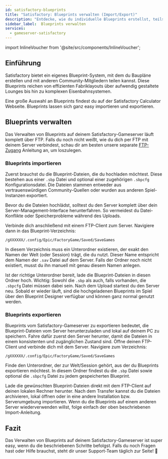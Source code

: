 ```yaml
---
id: satisfactory-blueprints
title: "Satisfactory: Blueprints verwalten (Import/Export)"
description: "Entdecke, wie du individuelle Blueprints erstellst, teilst und verwaltest für effiziente Satisfactory-Bauten und Layouts → Jetzt mehr erfahren"
sidebar_label:  Blueprints verwalten
services:
  - gameserver-satisfactory
---
```


import InlineVoucher from '@site/src/components/InlineVoucher';

## Einführung

Satisfactory bietet ein eigenes Blueprint-System, mit dem du Baupläne erstellen und mit anderen Community-Mitgliedern teilen kannst. Diese Blueprints reichen von effizienten Fabriklayouts über aufwendig gestaltete Lounges bis hin zu komplexen Eisenbahnsystemen.

Eine große Auswahl an Blueprints findest du auf der Satisfactory Calculator Webseite. Blueprints lassen sich ganz easy importieren und exportieren.

<InlineVoucher />

## Blueprints verwalten

Das Verwalten von Blueprints auf deinem Satisfactory-Gameserver läuft komplett über FTP. Falls du noch nicht weißt, wie du dich per FTP mit deinem Server verbindest, schau dir am besten unsere separate [FTP-Zugang](gameserver-ftpaccess.md) Anleitung an, um loszulegen.

### Blueprints importieren

Zuerst brauchst du die Blueprint-Dateien, die du hochladen möchtest. Diese bestehen aus einer `.sbp` Datei und optional einer zugehörigen `.sbpcfg` Konfigurationsdatei. Die Dateien stammen entweder aus vertrauenswürdigen Community-Quellen oder wurden aus anderen Spiel-Instanzen exportiert.

Bevor du die Dateien hochlädst, solltest du den Server komplett über dein Server-Management-Interface herunterfahren. So vermeidest du Datei-Konflikte oder Speicherprobleme während des Uploads.

Verbinde dich anschließend mit einem FTP-Client zum Server. Navigiere dann in das Blueprint-Verzeichnis:

```
/gXXXXXX/.config/Epic/FactoryGame/Saved/SaveGames
```

In diesem Verzeichnis muss ein Unterordner existieren, der exakt den Namen der Welt (oder Session) trägt, die du nutzt. Dieser Name entspricht dem Namen der `.sav` Datei auf dem Server. Falls der Ordner noch nicht existiert, musst du ihn manuell mit genau diesem Namen anlegen.

Ist der richtige Unterordner bereit, lade die Blueprint-Dateien in diesen Ordner hoch. Wichtig: Sowohl die `.sbp` als auch, falls vorhanden, die `.sbpcfg` Datei müssen dabei sein. Nach dem Upload startest du den Server neu. Sobald er wieder läuft, sind die hochgeladenen Blueprints im Spiel über den Blueprint Designer verfügbar und können ganz normal genutzt werden.

### Blueprints exportieren

Blueprints vom Satisfactory-Gameserver zu exportieren bedeutet, die Blueprint-Dateien vom Server herunterzuladen und lokal auf deinem PC zu speichern. Fahre dafür zuerst den Server herunter, damit die Dateien in einem konsistenten und zugänglichen Zustand sind. Öffne deinen FTP-Client und verbinde dich mit dem Server. Navigiere zum Verzeichnis:

```
/gXXXXXX/.config/Epic/FactoryGame/Saved/SaveGames
```

Finde den Unterordner, der zur Welt/Session gehört, aus der du Blueprints exportieren möchtest. In diesem Ordner findest du die `.sbp` Datei sowie optional die `.sbpcfg` Datei zu jedem gespeicherten Blueprint.

Lade die gewünschten Blueprint-Dateien direkt mit dem FTP-Client auf deinen lokalen Rechner herunter. Nach dem Transfer kannst du die Dateien archivieren, lokal öffnen oder in eine andere Installation bzw. Serverumgebung importieren. Wenn du die Blueprints auf einem anderen Server wiederverwenden willst, folge einfach der oben beschriebenen Import-Anleitung.

## Fazit

Das Verwalten von Blueprints auf deinem Satisfactory-Gameserver ist super easy, wenn du die beschriebenen Schritte befolgst. Falls du noch Fragen hast oder Hilfe brauchst, steht dir unser Support-Team täglich zur Seite! 🙂


<InlineVoucher />